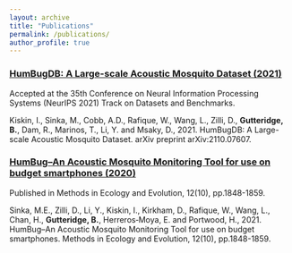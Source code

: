 ```yaml
---
layout: archive
title: "Publications"
permalink: /publications/
author_profile: true
---
```


### [HumBugDB: A Large-scale Acoustic Mosquito Dataset (2021)](https://arxiv.org/abs/2110.07607) 

Accepted at the 35th Conference on Neural Information Processing Systems (NeurIPS 2021) Track on Datasets and Benchmarks.

Kiskin, I., Sinka, M., Cobb, A.D., Rafique, W., Wang, L., Zilli, D., **Gutteridge, B.**, Dam, R., Marinos, T., Li, Y. and Msaky, D., 2021. HumBugDB: A Large-scale Acoustic Mosquito Dataset. arXiv preprint arXiv:2110.07607.

### [HumBug–An Acoustic Mosquito Monitoring Tool for use on budget smartphones (2020)](https://besjournals.onlinelibrary.wiley.com/doi/full/10.1111/2041-210X.13663)

Published in Methods in Ecology and Evolution, 12(10), pp.1848-1859.

Sinka, M.E., Zilli, D., Li, Y., Kiskin, I., Kirkham, D., Rafique, W., Wang, L., Chan, H., **Gutteridge, B.**, Herreros‐Moya, E. and Portwood, H., 2021. HumBug–An Acoustic Mosquito Monitoring Tool for use on budget smartphones. Methods in Ecology and Evolution, 12(10), pp.1848-1859.

<!---
{% if author.googlescholar %}
  You can also find my articles on <u><a href="{{author.googlescholar}}">my Google Scholar profile</a>.</u>
{% endif %}

{% include base_path %}

{% for post in site.publications reversed %}
  {% include archive-single.html %}
{% endfor %}
-->



